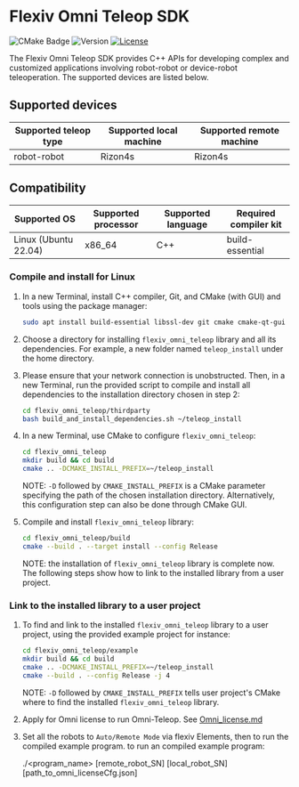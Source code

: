 # Flexiv Omni Teleop SDK

![CMake Badge](https://github.com/flexivrobotics/flexiv_omni_teleop/actions/workflows/cmake.yml/badge.svg) ![Version](https://img.shields.io/badge/version-1.0-blue.svg) [![License](https://img.shields.io/badge/License-Apache%202.0-blue.svg)](https://www.apache.org/licenses/LICENSE-2.0.html)

The Flexiv Omni Teleop SDK provides C++ APIs for developing complex and customized applications involving robot-robot or device-robot teleoperation. The supported devices are listed below.

## Supported devices

| **Supported teleop type** | **Supported local machine** | **Supported remote machine** |
| ------------------------- | --------------------------- | ---------------------------- |
| robot-robot               | Rizon4s                     | Rizon4s                      |

## Compatibility

| **Supported OS**     | **Supported processor** | **Supported language** | **Required compiler kit** |
| -------------------- | ----------------------- | ---------------------- | ------------------------- |
| Linux (Ubuntu 22.04) | x86_64                  | C++                    | build-essential           |

### Compile and install for Linux

1. In a new Terminal, install C++ compiler, Git, and CMake (with GUI) and tools using the package manager:

   ```bash
   sudo apt install build-essential libssl-dev git cmake cmake-qt-gui -y
   ```
2. Choose a directory for installing ``flexiv_omni_teleop`` library and all its dependencies. For example, a new folder named ``teleop_install`` under the home directory.
3. Please ensure that your network connection is unobstructed. Then, in a new Terminal, run the provided script to compile and install all dependencies to the installation directory chosen in step 2:

   ```bash
   cd flexiv_omni_teleop/thirdparty
   bash build_and_install_dependencies.sh ~/teleop_install
   ```
4. In a new Terminal, use CMake to configure `flexiv_omni_teleop`:

   ```bash
   cd flexiv_omni_teleop
   mkdir build && cd build
   cmake .. -DCMAKE_INSTALL_PREFIX=~/teleop_install
   ```
   NOTE: ``-D`` followed by ``CMAKE_INSTALL_PREFIX`` is a CMake parameter specifying the path of the chosen installation directory. Alternatively, this configuration step can also be done through CMake GUI.
5. Compile and install `flexiv_omni_teleop` library:

   ```bash
   cd flexiv_omni_teleop/build
   cmake --build . --target install --config Release
   ```
   NOTE: the installation of `flexiv_omni_teleop` library is complete now. The following steps show how to link to the installed library from a user project.
### Link to the installed library to a user project
1. To find and link to the installed `flexiv_omni_teleop` library to a user project, using the provided example project for instance:

   ```bash
   cd flexiv_omni_teleop/example
   mkdir build && cd build
   cmake .. -DCMAKE_INSTALL_PREFIX=~/teleop_install
   cmake --build . --config Release -j 4
   ```
   NOTE: ``-D`` followed by ``CMAKE_INSTALL_PREFIX`` tells user project's CMake where to find the installed `flexiv_omni_teleop` library.
2. Apply for Omni license to run Omni-Teleop. See [Omni_license.md](omni_license_generator/Omni_license.md)

3. Set all the robots to `Auto/Remote Mode` via flexiv Elements, then to run the compiled example program. to run an compiled example program:

   ./<program_name> [remote_robot_SN] [local_robot_SN] [path_to_omni_licenseCfg.json]

